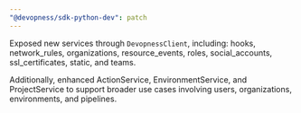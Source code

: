 ```yaml
---
"@devopness/sdk-python-dev": patch
---
```


Exposed new services through `DevopnessClient`, including: hooks, network_rules, organizations, resource_events, roles, social_accounts, ssl_certificates, static, and teams. 

Additionally, enhanced ActionService, EnvironmentService, and ProjectService to support broader use cases involving users, organizations, environments, and pipelines.
